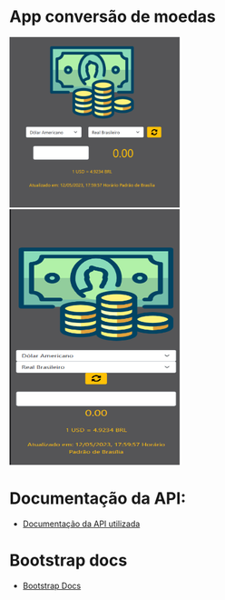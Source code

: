 # App conversão de moedas
<img src="./img/pc.png" width="300" height="300"/>

<img src="./img/mobile.png" width="300" height="450"/>


# Documentação da API:

- [Documentação da API utilizada](https://docs.awesomeapi.com.br/api-de-moedas)


# Bootstrap docs
 - [Bootstrap Docs](https://getbootstrap.com/)
